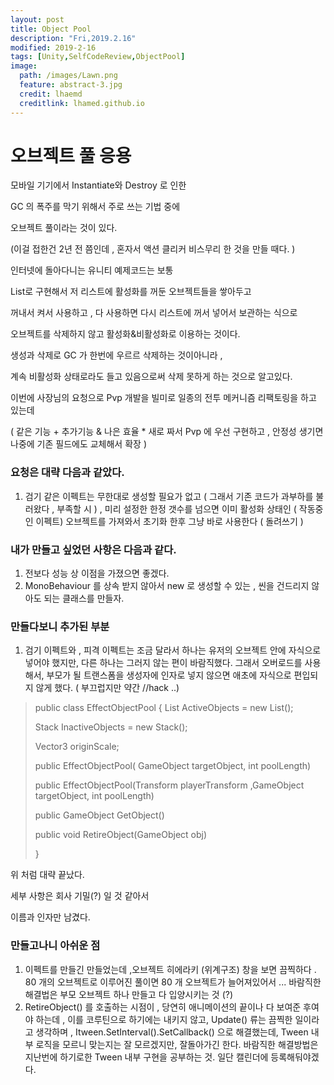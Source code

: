 ```yaml
---
layout: post
title: Object Pool 
description: "Fri,2019.2.16"
modified: 2019-2-16
tags: [Unity,SelfCodeReview,ObjectPool]
image:
  path: /images/Lawn.png
  feature: abstract-3.jpg
  credit: lhaemd
  creditlink: lhamed.github.io
---
```


# 오브젝트 풀 응용 

모바일 기기에서 Instantiate와 Destroy 로 인한

GC 의 폭주를 막기 위해서 주로 쓰는 기법 중에 

오브젝트 풀이라는 것이 있다. 

(이걸 접한건 2년 전 쯤인데 , 혼자서 액션 클리커 비스무리 한 것을 만들 때다. )

인터넷에 돌아다니는 유니티 예제코드는 보통 

List<GameObject>로 구현해서 저 리스트에 활성화를 꺼둔 오브젝트들을 쌓아두고 

꺼내서 켜서 사용하고 , 다 사용하면 다시 리스트에 꺼서 넣어서 보관하는 식으로

오브젝트를 삭제하지 않고 활성화&비활성화로 이용하는 것이다. 

생성과 삭제로 GC 가 한번에 우르르 삭제하는 것이아니라 , 

계속 비활성화 상태로라도 들고 있음으로써 삭제 못하게 하는 것으로 알고있다. 

이번에 사장님의 요청으로 Pvp 개발을 빌미로 일종의 전투 메커니즘 리팩토링을 하고 있는데 

( 같은 기능 + 추가기능  & 나은 효율 * 새로 짜서 Pvp 에 우선 구현하고 , 안정성 생기면 나중에 기존 필드에도 교체해서 확장 )

### 요청은 대략 다음과 같았다. 
1. 검기 같은 이펙트는 무한대로 생성할 필요가 없고 ( 그래서 기존 코드가 과부하를 불러왔다 ,  부족할 시 ) , 미리 설정한 한정 갯수를 넘으면 이미 활성화 상태인 ( 작동중인 이펙트) 오브젝트를 가져와서 초기화 한후 그냥 바로 사용한다 ( 돌려쓰기 )

### 내가 만들고 싶었던 사항은 다음과 같다. 
1. 전보다 성능 상 이점을 가졌으면 좋겠다. 
2. MonoBehaviour 를 상속 받지 않아서 new 로 생성할 수 있는 , 씬을 건드리지 않아도 되는 클래스를 만들자. 

### 만들다보니 추가된 부분 
1. 검기 이펙트와 , 피격 이펙트는 조금 달라서 하나는 유저의 오브젝트 안에 자식으로 넣어야 했지만, 다른 하나는 그러지 않는 편이 바람직했다. 그래서 오버로드를 사용해서, 부모가 될 트랜스폼을 생성자에 인자로 넣지 않으면 애초에 자식으로 편입되지 않게 했다. ( 부끄럽지만 약간 //hack ..)




>public class EffectObjectPool
>{
>    List<GameObject> ActiveObjects = new List<GameObject>();
>
>    Stack<GameObject> InactiveObjects = new Stack<GameObject>();
>
>    Vector3 originScale;
>
>
>    public EffectObjectPool( GameObject targetObject, int poolLength)
>   
>    public EffectObjectPool(Transform playerTransform ,GameObject targetObject, int    poolLength)
>   
>
>    public GameObject GetObject()
>   
>
>    public void RetireObject(GameObject obj)
>    
>}

위 처럼 대략 끝났다. 

세부 사항은 회사 기밀(?) 일 것 같아서 

이름과 인자만 남겼다. 

### 만들고나니 아쉬운 점 
1. 이펙트를 만들긴 만들었는데 ,오브젝트 히에라키 (위계구조) 창을 보면 끔찍하다 . 80 개의 오브젝트로 이루어진 풀이면 80 개 오브젝트가 늘어져있어서 ... 바람직한 해결법은 부모 오브젝트 하나 만들고 다 입양시키는 것 (?)
2. RetireObject() 를 호출하는 시점이 , 당연히 애니메이션의 끝이나 다 보여준 후여야 하는데 , 이를 코루틴으로 하기에는 내키지 않고, Update() 류는 끔찍한 일이라고 생각하며 ,  Itween.SetInterval().SetCallback() 으로 해결했는데, Tween 내부 로직을 모르니 맞는지는 잘 모르겠지만, 잘돌아가긴 한다. 바람직한 해결방법은 지난번에 하기로한 Tween 내부 구현을 공부하는 것. 일단 캘린더에 등록해둬야겠다. 


